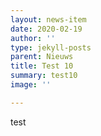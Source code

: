 ```yaml
---
layout: news-item
date: 2020-02-19
author: ''
type: jekyll-posts
parent: Nieuws
title: Test 10
summary: test10
image: ''

---
```

test